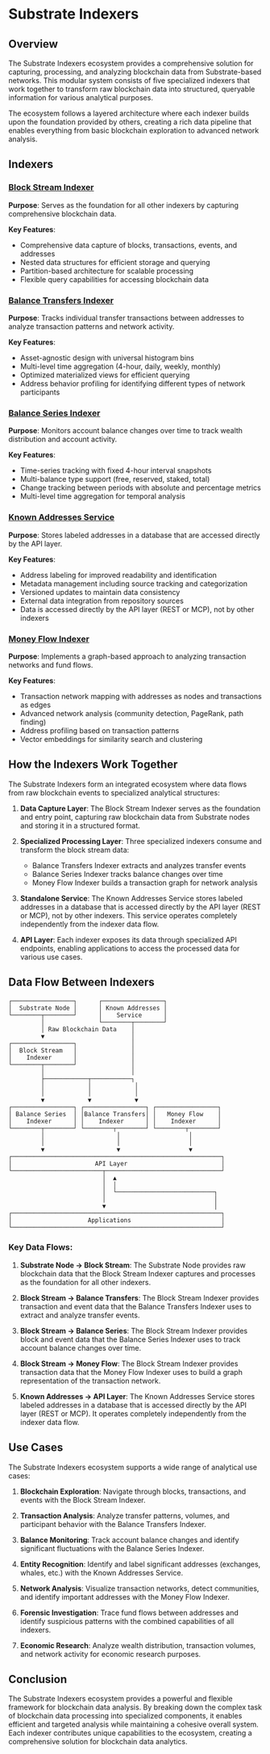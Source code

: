 # Substrate Indexers

## Overview

The Substrate Indexers ecosystem provides a comprehensive solution for capturing, processing, and analyzing blockchain data from Substrate-based networks. This modular system consists of five specialized indexers that work together to transform raw blockchain data into structured, queryable information for various analytical purposes.

The ecosystem follows a layered architecture where each indexer builds upon the foundation provided by others, creating a rich data pipeline that enables everything from basic blockchain exploration to advanced network analysis.

## Indexers

### [Block Stream Indexer](./block_stream.md)

**Purpose**: Serves as the foundation for all other indexers by capturing comprehensive blockchain data.

**Key Features**:
- Comprehensive data capture of blocks, transactions, events, and addresses
- Nested data structures for efficient storage and querying
- Partition-based architecture for scalable processing
- Flexible query capabilities for accessing blockchain data

### [Balance Transfers Indexer](./balance_transfers.md)

**Purpose**: Tracks individual transfer transactions between addresses to analyze transaction patterns and network activity.

**Key Features**:
- Asset-agnostic design with universal histogram bins
- Multi-level time aggregation (4-hour, daily, weekly, monthly)
- Optimized materialized views for efficient querying
- Address behavior profiling for identifying different types of network participants

### [Balance Series Indexer](./balance_series.md)

**Purpose**: Monitors account balance changes over time to track wealth distribution and account activity.

**Key Features**:
- Time-series tracking with fixed 4-hour interval snapshots
- Multi-balance type support (free, reserved, staked, total)
- Change tracking between periods with absolute and percentage metrics
- Multi-level time aggregation for temporal analysis

### [Known Addresses Service](./known_addresses.md)

**Purpose**: Stores labeled addresses in a database that are accessed directly by the API layer.

**Key Features**:
- Address labeling for improved readability and identification
- Metadata management including source tracking and categorization
- Versioned updates to maintain data consistency
- External data integration from repository sources
- Data is accessed directly by the API layer (REST or MCP), not by other indexers

### [Money Flow Indexer](./money_flow.md)

**Purpose**: Implements a graph-based approach to analyzing transaction networks and fund flows.

**Key Features**:
- Transaction network mapping with addresses as nodes and transactions as edges
- Advanced network analysis (community detection, PageRank, path finding)
- Address profiling based on transaction patterns
- Vector embeddings for similarity search and clustering

## How the Indexers Work Together

The Substrate Indexers form an integrated ecosystem where data flows from raw blockchain events to specialized analytical structures:

1. **Data Capture Layer**: The Block Stream Indexer serves as the foundation and entry point, capturing raw blockchain data from Substrate nodes and storing it in a structured format.

2. **Specialized Processing Layer**: Three specialized indexers consume and transform the block stream data:
   - Balance Transfers Indexer extracts and analyzes transfer events
   - Balance Series Indexer tracks balance changes over time
   - Money Flow Indexer builds a transaction graph for network analysis

3. **Standalone Service**: The Known Addresses Service stores labeled addresses in a database that is accessed directly by the API layer (REST or MCP), not by other indexers. This service operates completely independently from the indexer data flow.

4. **API Layer**: Each indexer exposes its data through specialized API endpoints, enabling applications to access the processed data for various use cases.

## Data Flow Between Indexers

```
┌─────────────────┐      ┌─────────────────┐
│  Substrate Node │      │ Known Addresses │
└────────┬────────┘      │    Service      │
         │               └────────┬────────┘
         │ Raw Blockchain Data    │
         ▼                        │
┌─────────────────┐               │
│  Block Stream   │               │
│    Indexer      │               │
└────────┬────────┘               │
         │                        │
         ├────────────┬───────────┐
         │            │            │
         │            │            │
         ▼            ▼            ▼
┌─────────────────┐ ┌─────────────────┐ ┌─────────────────┐
│ Balance Series  │ │Balance Transfers│ │   Money Flow    │
│    Indexer      │ │    Indexer      │ │    Indexer      │
└────────┬────────┘ └────────┬────────┘ └────────┬────────┘
         │                    │                   │
         │                    │                   │
         ▼                    ▼                   ▼
┌──────────────────────────────────────────────────────────┐
│                       API Layer                          │
└─────────────────────────┬────────────────────────────────┘
                          │  ▲
                          │  │
                          │  └───────────────────────────┐
                          │                              │
                          ▼                              │
┌──────────────────────────────────────────────────────────┐
│                     Applications                         │
└──────────────────────────────────────────────────────────┘
```

### Key Data Flows:

1. **Substrate Node → Block Stream**: The Substrate Node provides raw blockchain data that the Block Stream Indexer captures and processes as the foundation for all other indexers.

2. **Block Stream → Balance Transfers**: The Block Stream Indexer provides transaction and event data that the Balance Transfers Indexer uses to extract and analyze transfer events.

3. **Block Stream → Balance Series**: The Block Stream Indexer provides block and event data that the Balance Series Indexer uses to track account balance changes over time.

4. **Block Stream → Money Flow**: The Block Stream Indexer provides transaction data that the Money Flow Indexer uses to build a graph representation of the transaction network.

5. **Known Addresses → API Layer**: The Known Addresses Service stores labeled addresses in a database that is accessed directly by the API layer (REST or MCP). It operates completely independently from the indexer data flow.

## Use Cases

The Substrate Indexers ecosystem supports a wide range of analytical use cases:

1. **Blockchain Exploration**: Navigate through blocks, transactions, and events with the Block Stream Indexer.

2. **Transaction Analysis**: Analyze transfer patterns, volumes, and participant behavior with the Balance Transfers Indexer.

3. **Balance Monitoring**: Track account balance changes and identify significant fluctuations with the Balance Series Indexer.

4. **Entity Recognition**: Identify and label significant addresses (exchanges, whales, etc.) with the Known Addresses Service.

5. **Network Analysis**: Visualize transaction networks, detect communities, and identify important addresses with the Money Flow Indexer.

6. **Forensic Investigation**: Trace fund flows between addresses and identify suspicious patterns with the combined capabilities of all indexers.

7. **Economic Research**: Analyze wealth distribution, transaction volumes, and network activity for economic research purposes.

## Conclusion

The Substrate Indexers ecosystem provides a powerful and flexible framework for blockchain data analysis. By breaking down the complex task of blockchain data processing into specialized components, it enables efficient and targeted analysis while maintaining a cohesive overall system. Each indexer contributes unique capabilities to the ecosystem, creating a comprehensive solution for blockchain data analytics.